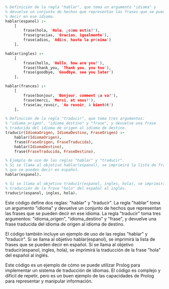 ```prolog

% Definición de la regla "hablar", que toma un argumento "idioma" y
% devuelve un conjunto de hechos que representan las frases que se pueden
% decir en ese idioma.
hablar(espanol) :-
    [
        frase(hola, 'Hola, ¿cómo estás?'),
        frase(gracias, 'Gracias, igualmente'),
        frase(adios, 'Adiós, hasta la próxima')
    ].

hablar(ingles) :-
    [
        frase(hello, 'Hello, how are you?'),
        frase(thank_you, 'Thank you, you too'),
        frase(goodbye, 'Goodbye, see you later')
    ].

hablar(frances) :-
    [
        frase(bonjour, 'Bonjour, comment ça va?'),
        frase(merci, 'Merci, et vous?'),
        frase(au_revoir, 'Au revoir, à bientôt')
    ].

% Definición de la regla "traducir", que toma tres argumentos:
% "idioma_origen", "idioma_destino" y "frase", y devuelve una frase
% traducida del idioma de origen al idioma de destino.
traducir(IdiomaOrigen, IdiomaDestino, FraseOrigen) :-
    hablar(IdiomaOrigen),
    frase(FraseOrigen, FraseTraducida),
    hablar(IdiomaDestino),
    frase(FraseTraducida, FraseDestino).

% Ejemplo de uso de las reglas "hablar" y "traducir".
% Si se llama al objetivo hablar(espanol), se imprimirá la lista de frases
% que se pueden decir en español.
hablar(espanol).

% Si se llama al objetivo traducir(espanol, ingles, hola), se imprimirá la
% traducción de la frase "hola" del español al inglés.
traducir(espanol, ingles, hola).

```

Este código define dos reglas: "hablar" y "traducir". La regla "hablar" toma un argumento "idioma" y devuelve un conjunto de hechos que representan las frases que se pueden decir en ese idioma. La regla "traducir" toma tres argumentos: "idioma_origen", "idioma_destino" y "frase", y devuelve una frase traducida del idioma de origen al idioma de destino.

El código también incluye un ejemplo de uso de las reglas "hablar" y "traducir". Si se llama al objetivo hablar(espanol), se imprimirá la lista de frases que se pueden decir en español. Si se llama al objetivo traducir(espanol, ingles, hola), se imprimirá la traducción de la frase "hola" del español al inglés.

Este código es un ejemplo de cómo se puede utilizar Prolog para implementar un sistema de traducción de idiomas. El código es complejo y difícil de repetir, pero es un buen ejemplo de las capacidades de Prolog para representar y manipular información.